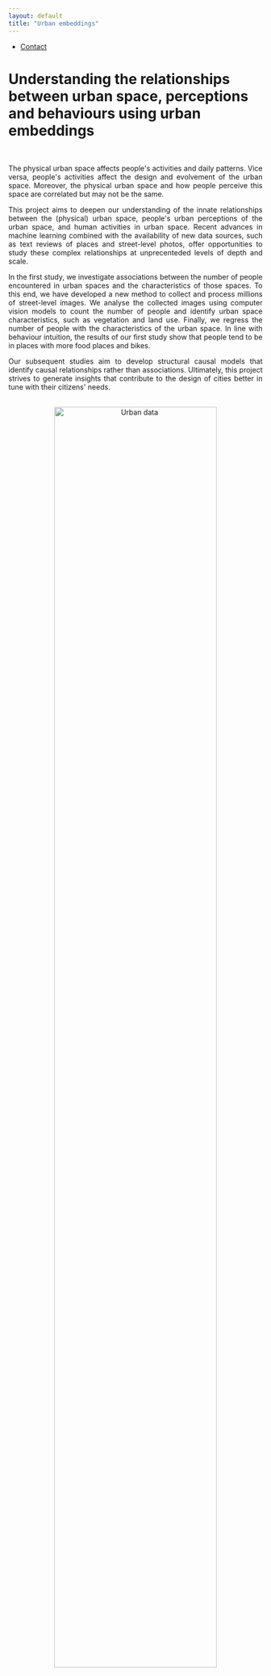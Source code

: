 ```yaml
---
layout: default
title: "Urban embeddings"
---
```


<ul class="nav project-nav col-12 col-lg-auto me-lg-auto mb-2">
  <li><a href="#contact" class="nav-link px-2">Contact</a></li>
</ul>

# Understanding the relationships between urban space, perceptions and behaviours using urban embeddings

<br>

<p align="justify" margin="30%"> 
The physical urban space affects people's activities and daily patterns. Vice versa, people's activities affect the design and evolvement of the urban space. Moreover, the physical urban space and how people perceive this space are correlated but may not be the same.
</p> 

<p align="justify"> 
This project aims to deepen our understanding of the innate relationships between the (physical) urban space, people's urban perceptions of the urban space, and human activities in urban space. Recent advances in machine learning combined with the availability of new data sources, such as text reviews of places and street-level photos, offer opportunities to study these complex relationships at unprecenteded levels of depth and scale.
</p> 

<p align="justify"> 
In the first study, we investigate associations between the number of people encountered in urban spaces and the characteristics of those spaces. To this end, we have developed a new method to collect and process millions of street-level images. We analyse the collected images using computer vision models to count the number of people and identify urban space characteristics, such as vegetation and land use. Finally, we regress the number of people with the characteristics of the urban space. In line with behaviour intuition, the results of our first study show that people tend to be in places with more food places and bikes.
</p> 

<p align="justify"> 
Our subsequent studies aim to develop structural causal models that identify causal relationships rather than associations. Ultimately, this project strives to generate insights that contribute to the design of cities better in tune with their citizens' needs.
</p> 

<br>

 <center>
<img src="{{ 'urban-space-embeddings/assets/general_structure.png' | relative_url }}" alt="Urban data" width="80%">
</center>

<br>

### Contact
{: #contact}

<div class="card contact-card" style="max-width: 450px;">
  <div class="row g-0">
    <div class="col-sm-3">
      <a href="https://www.tudelft.nl/en/staff/f.garridov/">
        <img src="{{ 'assets/images/team/francisco.webp' | relative_url }}" class="contact-avatar">
      </a>
    </div>
    <div class="col-sm-9 gx-sm-3">
      <div class="card-body">
        <h5 class="card-title"><a href="https://www.tudelft.nl/en/staff/f.garridov/">Francisco Garrido Valenzuela</a></h5>
        <p class="card-text">
          PhD Candidate<br>
          <a href="mailto:F.GarridoV@tudelft.nl">F.GarridoV@tudelft.nl</a><br>
          <a href="https://www.linkedin.com/in/francisco-garrido-valenzuela-8293a7b2/">
            <img style="color: blue" src="{{ 'assets/images/linkedin.svg' | relative_url }}" alt="LinkedIn"/>
          </a>
        </p>
      </div>
    </div>
  </div>
</div>